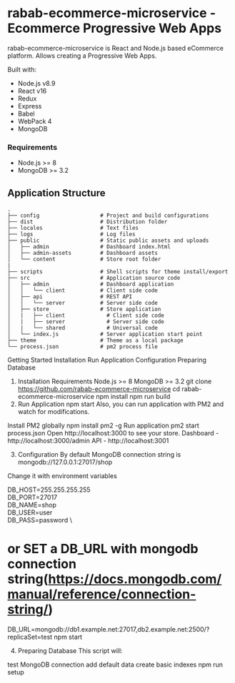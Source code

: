 # rabab-ecommerce-microservice - Ecommerce Progressive Web Apps

rabab-ecommerce-microservice is React and Node.js based eCommerce platform. Allows creating a Progressive Web Apps.

Built with:
* Node.js v8.9
* React v16
* Redux
* Express
* Babel
* WebPack 4
* MongoDB

### Requirements
* Node.js >= 8
* MongoDB >= 3.2

## Application Structure

```
.
├── config                   # Project and build configurations
├── dist                     # Distribution folder
├── locales                  # Text files
├── logs                     # Log files
├── public                   # Static public assets and uploads
│   ├── admin                # Dashboard index.html
│   ├── admin-assets         # Dashboard assets
│   └── content              # Store root folder
|
├── scripts                  # Shell scripts for theme install/export
├── src                      # Application source code
│   ├── admin                # Dashboard application
│   │   └── client           # Client side code
│   ├── api                  # REST API
│   │   └── server           # Server side code
│   ├── store                # Store application
│   |   ├── client             # Client side code
│   |   ├── server             # Server side code
│   |   └── shared             # Universal code
│   └── index.js             # Server application start point
├── theme                    # Theme as a local package
└── process.json             # pm2 process file
```

Getting Started
Installation
Run Application
Configuration
Preparing Database

1. Installation
Requirements
Node.js >= 8
MongoDB >= 3.2
git clone https://github.com/rabab-ecommerce-microservice
cd rabab-ecommerce-microservice
npm install
npm run build
2. Run Application
npm start
Also, you can run application with PM2 and watch for modifications.

Install PM2 globally
npm install pm2 -g
Run application
pm2 start process.json
Open http://localhost:3000 to see your store.
Dashboard - http://localhost:3000/admin
API - http://localhost:3001

3. Configuration
By default MongoDB connection string is mongodb://127.0.0.1:27017/shop

Change it with environment variables

DB_HOST=255.255.255.255 \
DB_PORT=27017 \
DB_NAME=shop \
DB_USER=user \
DB_PASS=password \
# or SET a DB_URL with mongodb connection string(https://docs.mongodb.com/manual/reference/connection-string/)
DB_URL=mongodb://db1.example.net:27017,db2.example.net:2500/?replicaSet=test
npm start

4. Preparing Database
This script will:

test MongoDB connection
add default data
create basic indexes
npm run setup